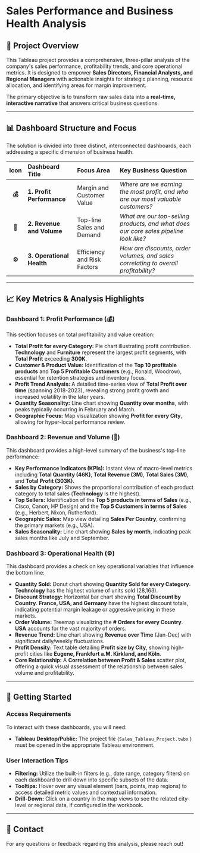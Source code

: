 # Sales Performance and Business Health Analysis

## 🎯 Project Overview
This Tableau project provides a comprehensive, three-pillar analysis of the company's sales performance, profitability trends, and core operational metrics. It is designed to empower **Sales Directors, Financial Analysts, and Regional Managers** with actionable insights for strategic planning, resource allocation, and identifying areas for margin improvement.

The primary objective is to transform raw sales data into a **real-time, interactive narrative** that answers critical business questions.

---

## 📊 Dashboard Structure and Focus

The solution is divided into three distinct, interconnected dashboards, each addressing a specific dimension of business health.

| Icon | Dashboard Title | Focus Area | Key Business Question |
| :---: | :--- | :--- | :--- |
| **💰** | **1. Profit Performance** | Margin and Customer Value | *Where are we earning the most profit, and who are our most valuable customers?* |
| **🚀** | **2. Revenue and Volume** | Top-line Sales and Demand | *What are our top-selling products, and what does our core sales pipeline look like?* |
| **⚙️** | **3. Operational Health** | Efficiency and Risk Factors | *How are discounts, order volumes, and sales correlating to overall profitability?* |

---

## 📈 Key Metrics & Analysis Highlights

### **Dashboard 1: Profit Performance (💰)**
This section focuses on total profitability and value creation:
* **Total Profit for every Category:** Pie chart illustrating profit contribution. **Technology** and **Furniture** represent the largest profit segments, with **Total Profit** exceeding **$\text{300K}$**.
* **Customer & Product Value:** Identification of the **Top 10 profitable products** and **Top 5 Profitable Customers** (e.g., Ronald, Woodrow), essential for retention strategies and inventory focus.
* **Profit Trend Analysis:** A detailed time-series view of **Total Profit over time** (spanning 2018-2023), revealing strong profit growth and increased volatility in the later years.
* **Quantity Seasonality:** Line chart showing **Quantity over months**, with peaks typically occurring in February and March.
* **Geographic Focus:** Map visualization showing **Profit for every City**, allowing for hyper-local performance review.


### **Dashboard 2: Revenue and Volume (🚀)**
This dashboard provides a high-level summary of the business's top-line performance:
* **Key Performance Indicators (KPIs):** Instant view of macro-level metrics including **Total Quantity ($\text{46K}$)**, **Total Revenue ($\text{3M}$)**, **Total Sales ($\text{3M}$)**, and **Total Profit ($\text{303K}$)**.
* **Sales by Category:** Shows the proportional contribution of each product category to total sales (**Technology** is the highest).
* **Top Sellers:** Identification of the **Top 5 products in terms of Sales** (e.g., Cisco, Canon, HP Design) and the **Top 5 Customers in terms of Sales** (e.g., Herbert, Nixon, Rutherford).
* **Geographic Sales:** Map view detailing **Sales Per Country**, confirming the primary markets (e.g., USA).
* **Sales Seasonality:** Line chart showing **Sales by month**, indicating peak sales months like July and September.


### **Dashboard 3: Operational Health (⚙️)**
This dashboard provides a check on key operational variables that influence the bottom line:
* **Quantity Sold:** Donut chart showing **Quantity Sold for every Category**. **Technology** has the highest volume of units sold ($\text{28,163}$).
* **Discount Strategy:** Horizontal bar chart showing **Total Discount by Country**. **France, USA, and Germany** have the highest discount totals, indicating potential margin leakage or aggressive pricing in these markets.
* **Order Volume:** Treemap visualizing the **\# Orders for every Country**. **USA** accounts for the vast majority of orders.
* **Revenue Trend:** Line chart showing **Revenue over Time** (Jan-Dec) with significant daily/weekly fluctuations.
* **Profit Density:** Text table detailing **Profit size by City**, showing high-profit cities like **Eugene, Frankfurt a.M. Kirkland, and Köln**.
* **Core Relationship:** A **Correlation between Profit & Sales** scatter plot, offering a quick visual assessment of the relationship between sales volume and profitability.

---

## 🧭 Getting Started

### Access Requirements
To interact with these dashboards, you will need:
* **Tableau Desktop/Public:** The project file (`Sales_Tableau_Project.twbx` ) must be opened in the appropriate Tableau environment.

### User Interaction Tips
* **Filtering:** Utilize the built-in filters (e.g., date range, category filters) on each dashboard to drill down into specific subsets of the data.
* **Tooltips:** Hover over any visual element (bars, points, map regions) to access detailed metric values and contextual information.
* **Drill-Down:** Click on a country in the map views to see the related city-level or regional data, if configured in the workbook.

---

## 🤝 Contact
For any questions or feedback regarding this analysis, please reach out!
